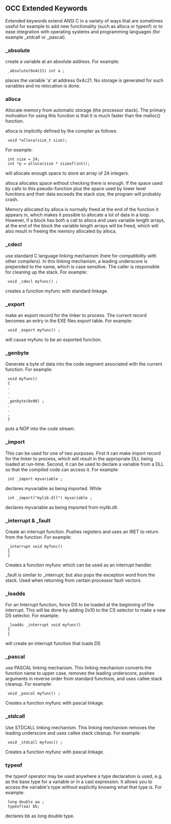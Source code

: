 ## OCC Extended Keywords

 
 Extended keywords extend ANSI C in a variety of ways that are sometimes useful for example to add new functionality (such as alloca or typeof) or to ease integration with operating systems and programming languages (for example \_stdcall or \_pascal).


### \_absolute

  
  create a variable at an absolute address.  For example:
 
     _absolute(0x4c21) int a ;
 
  places the variable 'a' at address 0x4c21.  No storage is generated for such variables and no relocation is done.


### alloca

  
Allocate memory from automatic storage (the processor stack).  The primary motivation for using this function is that it is much faster than the malloc() function.
 
  alloca is implicitly defined by the compiler as follows:
 
     void *alloca(size_t size);
 
  For example:
 
     int size = 24;
     int *p = alloca(size * sizeof(int));
 
  will allocate enough space to store an array of 24 integers.
 
  alloca allocates space without checking there is enough.  If the space used by calls to this pseudo-function plus the space used by lower level functions and their data exceeds the stack size, the program will probably crash.  
 
  Memory allocated by alloca is normally freed at the end of the function it appears in, which makes it possible to allocate a lot of data in a loop.   However, if a block has both a call to alloca and uses variable length arrays, at the end of the block the variable length arrays will be freed, which will also result in freeing the memory allocated by alloca.


### \_cdecl

 
  use standard C language linking mechanism (here for compatibility with other compilers).  In this linking mechanism, a leading underscore is prepended to the name, which is case sensitive.  The caller is responsible for cleaning up the stack.  For example:
 
     void _cdecl myfunc() ;
 
  creates a function myfunc with standard linkage.


### \_export

 
   make an export record for the linker to process.  The current record becomes an entry in the EXE files export table.  For example:
 
     void _export myfunc() ;
     
  will cause myfunc to be an exported function.


### \_genbyte

 
 
  Generate a byte of data into the code segment associated with the current function.  For example:
 
     void myfunc()
     {
     .
     .
     .
     _genbyte(0x90) ;
     .
     .
     .
     }
 
  puts a NOP into the code stream.

### \_import

 
  This can be used for one of two purposes.  First it can make import record for the linker to process, which will result in the appropriate DLL being loaded at run-time.  Second, it can be used to declare a variable from a DLL so that the compiled code can access it.  For example:
 
     int _import myvariable ;
 
  declares myvariable as being imported.  While
 
     int _import("mylib.dll") myvariable ;
 
  declares myvariable as being imported from mylib.dll.


### \_interrupt & \_fault

 
  Create an interrupt function.  Pushes registers and uses an IRET to return from the function.  For example:
 
     _interrupt void myfunc() 
     {
     }
 
  Creates a function myfunc which can be used as an interrupt handler.
 
  \_fault is similar to \_interrupt, but also pops the exception word from the stack.  Used when returning from certain processor fault vectors


### \_loadds

  
  For an Interrupt function, force DS to be loaded at the beginning of the interrupt. This will be done by adding 0x10 to the CS selector to make a new DS selector.  For example:
 
     _loadds _interrupt void myfunc() 
     {
     }
 
  will create an interrupt function that loads DS


### \_pascal

          
  use PASCAL linking mechanism.  This linking mechanism converts the function name to upper case, removes the leading underscore, pushes arguments in reverse order from standard functions, and uses callee stack cleanup.  For example:
 
     void _pascal myfunc() ;
 
  Creates a function myfunc with pascal linkage.


### \_stdcall

  
  Use STDCALL linking mechanism.  This linking mechanism removes the leading underscore and uses callee stack cleanup.  For example:
 
     void _stdcall myfunc() ;
 
  Creates a function myfunc with pascal linkage.


### typeof

  
  the typeof operator may be used anywhere a type declaration is used, e.g. as the base type for a variable or in a cast expression.  It allows you to access the variable's type without explicitly knowing what that type is.  For example:
 
     long double aa ;
     typeof(aa) bb;
 
  declares bb as long double type.
